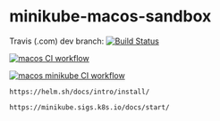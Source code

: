 # minikube-macos-sandbox

Travis (.com) dev branch:
[![Build Status](https://travis-ci.com/githubfoam/minikube-macos-sandbox.svg?branch=main)](https://travis-ci.com/githubfoam/minikube-macos-sandbox)  

[![macos  CI workflow](https://github.com/githubfoam/minikube-macos-sandbox/actions/workflows/macos-workflow.yml/badge.svg?branch=main)](https://github.com/githubfoam/minikube-macos-sandbox/actions/workflows/macos-workflow.yml)  

[![macos minikube CI workflow](https://github.com/githubfoam/minikube-macos-sandbox/actions/workflows/minikube-workflow.yml/badge.svg?branch=main)](https://github.com/githubfoam/minikube-macos-sandbox/actions/workflows/minikube-workflow.yml)  

~~~~
https://helm.sh/docs/intro/install/

https://minikube.sigs.k8s.io/docs/start/
~~~~